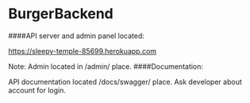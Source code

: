 # BurgerBackend

####API server and admin panel located:

https://sleepy-temple-85699.herokuapp.com

Note: Admin located in /admin/ place.
####Documentation:

API documentation located /docs/swagger/ place. Ask developer about
 account for login.

